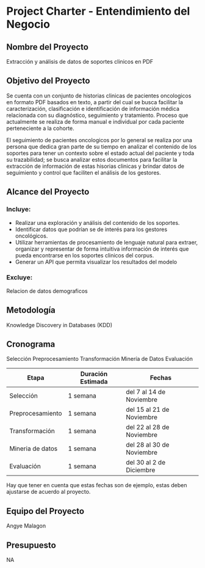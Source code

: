 # Project Charter - Entendimiento del Negocio

## Nombre del Proyecto

Extracción y análisis de datos de soportes clinicos en PDF

## Objetivo del Proyecto

Se cuenta con un conjunto de historias clinicas de pacientes oncologicos en formato PDF basados en texto, a partir del cual se busca facilitar la caracterización, clasificación e identificación de información médica relacionada con su diagnóstico, seguimiento y tratamiento. Proceso que actualmente se realiza de forma manual e individual por cada paciente perteneciente a la cohorte.

El seguimiento de pacientes oncologicos por lo general se realiza por una persona que dedica gran parte de su tiempo en analizar el contenido de los soportes para tener un contexto sobre el estado actual del paciente y toda su trazabilidad; se busca analizar estos documentos para facilitar la extracción de información de estas hisorias clinicas y brindar datos de seguimiento y control que faciliten el análisis de los gestores.

## Alcance del Proyecto

### Incluye:

- Realizar una exploración y análisis del contenido de los soportes.
- Identificar datos que podrían se de interés para los gestores oncológicos.
- Utilizar herramientas de procesamiento de lenguaje natural para extraer, organizar y representar de forma intuitiva información de interés que pueda encontrarse en los soportes clinicos del corpus.
- Generar un API que permita visualizar los resultados del modelo

### Excluye:

Relacion de datos demograficos

## Metodología

Knowledge Discovery in Databases (KDD)

## Cronograma
Selección
Preprocesamiento
Transformación
Minería de Datos
Evaluación

| Etapa | Duración Estimada | Fechas |
|------|---------|-------|
|Selección | 1 semana | del 7 al 14 de Noviembre  |
|Preprocesamiento | 1 semana | del 15 al 21 de Noviembre  |
|Transformación | 1 semana | del 22 al 28 de Noviembre  |
|Mineria de datos| 1 semana | del 28 al 30 de Noviembre  |
|Evaluación| 1 semana | del 30 al 2 de Diciembre |

Hay que tener en cuenta que estas fechas son de ejemplo, estas deben ajustarse de acuerdo al proyecto.

## Equipo del Proyecto

Angye Malagon

## Presupuesto

NA

